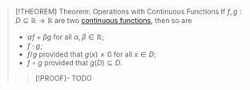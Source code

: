 >[!THEOREM] Theorem: Operations with Continuous Functions
>If $f,g: D \subseteq\mathbb{R} \to \mathbb{R}$ are two [continuous functions](Continuity%20of%20Real%20Functions.md), then so are
>- $\alpha f + \beta g$ for all $\alpha,\beta \in \mathbb{R}$;
>- $f \cdot g$;
>- $f / g$ provided that $g(x) \ne 0$ for all $x \in D$;
>- $f \circ g$ provided that $g(D) \subseteq D$.
>
>>[!PROOF]-
>>TODO